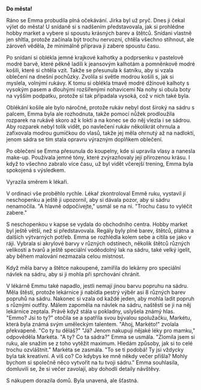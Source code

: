 **Do města!**

Ráno se Emma probudila plná očekávání. Jirka byl už pryč. Dnes ji čekal výlet do města! U snídaně si s nadšením představovala, jak si prohlédne hobby market a vybere si spoustu krásných barev a štětců. Snídani vlastně jen shltla, protože začínala být trochu nervozní, chtěla všechno stihnout, ale zároveň věděla, že minimálně příprava ji zabere spoustu času. 

Po snídani si oblékla jemné krajkové kalhotky a podprsenku v pastelově modré barvě, které pěkně ladili k jeansovým kalhotám  a pomněnkově modré košili, které si chtěla vzít. Takže se přesunula k šatníku, aby si vzala oblečení na dnešní pochůzky. Zvolila si světle modrou košili s, jak si myslela, volnými rukávy. K tomu si oblékla tmavě modré džínové kalhoty s vysokým pasem a dlouhými rozšířenými nohavicemi Na nohy si obula boty na vyšším podpatku, protože si tak připadala vysoká, což v nich také byla.

Oblékání košile ale bylo náročné, protože rukáv nebyl dost široký na sádru s palcem, Emma byla ale rozhodnuta, takže pomocí nůžek prodloužila rozparek na rukávě skoro až k lokti a na konec se do něj vlezla i se sádrou. Aby rozparek nebyl tolik vidět, po navlečení rukáv několikrát ohrnula a zafixovala modrou gumičkou do vlasů, takže jej měla ohrnutý až na nadloktí, jenom sádra se tím stala opravru výrazným doplňkem oblečení.

Po oblečení se Emma přesunula do koupelny, kde si upravila vlasy a nanesla make-up. Používala jemné tóny, které zvýrazňovaly její přirozenou krásu. I když to všechno zabralo více času, už byl vidět včerejší trening, Emma byla spokojená s výsledkem.

Vyrazila směrem k lékaři.

V ordinaci vše proběhlo rychle. Lékař zkontroloval Emmě ruku, vystavil jí neschopenku a ještě ji upozornil, aby si dávala pozor, aby si sádru nenamočila. "A hlavně odpočívejte," usmál se na ni. "Trochu času to vyléčit zabere."

S neschopenkou v kapse se vydala do obchodního centra. Hobby market byl ještě větší, než si představovala. Regály byly plné barev, štětců, plátna a dalších výtvarných potřeb. Emma se rozhlédla kolem sebe a cítila se jako v ráji. Vybrala si akrylové barvy v různých odstínech, několik štětců různých velikostí a tvarů a ještě speciální voděodolný lak na sádru, také velký igelit, aby během malování nezmazala celou místnost.

Když měla barvy a štětce nakoupené, zamířila do lekárny pro speciální návlek na sádru, aby si ji mohla při sprchování chránit. 

V lékárně Emmu také napadlo, jestli nemají jinou barvu popruhu na sádru. Měla štěstí, protože lekárnice ji nabídla pestrý výběr asi 8 různých barev popruhů na sádru. Nakonec si vzala od každé jeden, aby mohla ladit popruh s různými outfity. Málem zapoměla na návlek na sádru, naštěstí se ji na něj lekárníce zeptala. Právě když stála u pokladny, uslyšela známý hlas. "Emmo? Jsi to ty?" otočila se a spatřila svou bývalou spolužačku, Markétu, která byla známá svým uměleckým talentem. "Ahoj, Markéto!" zvolala překvapeně. "Co ty tu děláš?" "Já? Jenom nakupuji nějaké léky pro mamku," odpověděla Markéta. "A ty? Co ta sádra?" Emma se usmála. "Zlomila jsem si ruku, ale snažím se z toho vytěžit maximum. Hledám způsoby, jak si to celé trochu ozvláštnit." Markéta se zasmála. "To se ti podobá! Ty jsi vždycky byla tak kreativní. A víš co? Co kdybys ke mně někdy večer přišla? Mohly bychom si společně něco vytvořit na tu tvoji sádru." Emma souhlasila, domluvili se, že si večer zavolají, aby dohodli detaily návštěvy.

S nákupem dorazila domů. Byla unavená, ale šťastná.
